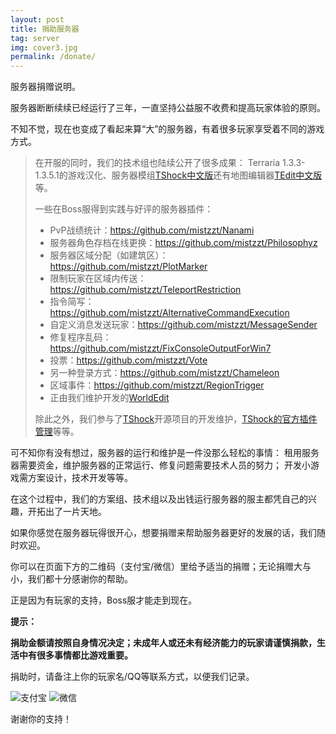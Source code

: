 ```yaml
---
layout: post
title: 捐助服务器
tag: server
img: cover3.jpg
permalink: /donate/
---
```


服务器捐赠说明。

服务器断断续续已经运行了三年，一直坚持公益服不收费和提高玩家体验的原则。

不知不觉，现在也变成了看起来算“大”的服务器，有着很多玩家享受着不同的游戏方式。

> 在开服的同时，我们的技术组也陆续公开了很多成果：
> Terraria 1.3.3-1.3.5.1的游戏汉化、服务器模组[TShock中文版][tscn]还有地图编辑器[TEdit中文版][tedit]等。
>
> 一些在Boss服得到实践与好评的服务器插件：
> * PvP战绩统计：https://github.com/mistzzt/Nanami
> * 服务器角色存档在线更换：https://github.com/mistzzt/Philosophyz
> * 服务器区域分配（如建筑区）：https://github.com/mistzzt/PlotMarker
> * 限制玩家在区域内传送：https://github.com/mistzzt/TeleportRestriction
> * 指令简写：https://github.com/mistzzt/AlternativeCommandExecution
> * 自定义消息发送玩家：https://github.com/mistzzt/MessageSender
> * 修复程序乱码：https://github.com/mistzzt/FixConsoleOutputForWin7
> * 投票：https://github.com/mistzzt/Vote
> * 另一种登录方式：https://github.com/mistzzt/Chameleon
> * 区域事件：https://github.com/mistzzt/RegionTrigger
> * 正由我们维护开发的[WorldEdit][we]
>
> 除此之外，我们参与了[TShock][ts]开源项目的开发维护，[TShock的官方插件管理][tsrm]等等。

可不知你有没有想过，服务器的运行和维护是一件没那么轻松的事情：
租用服务器需要资金，维护服务器的正常运行、修复问题需要技术人员的努力；
开发小游戏需方案设计，技术开发等等。

在这个过程中，我们的方案组、技术组以及出钱运行服务器的服主都凭自己的兴趣，开拓出了一片天地。

如果你感觉在服务器玩得很开心，想要捐赠来帮助服务器更好的发展的话，我们随时欢迎。

你可以在页面下方的二维码（支付宝/微信）里给予适当的捐赠；无论捐赠大与小，我们都十分感谢你的帮助。

正是因为有玩家的支持，Boss服才能走到现在。

**提示：**

**捐助金额请按照自身情况决定；未成年人或还未有经济能力的玩家请谨慎捐款，生活中有很多事情都比游戏重要。**

捐助时，请备注上你的玩家名/QQ等联系方式，以便我们记录。

![支付宝][alipay]
![微信][wechat]

谢谢你的支持！

[alipay]: {{site.baseurl}}/images/alipay.jpg
[wechat]: {{site.baseurl}}/images/wechat.png

[miyuu]: https://github.com/mst-mrh/Miyuu
[tscn]: https://ci.appveyor.com/project/mistzzt/tshock/build/artifacts
[ts]: https://tshock.co/xf/index.php
[tsrm]: https://tshock.co/xf/index.php?resources/
[tedit]: https://ci.appveyor.com/project/mistzzt/terraria-map-editor/build/artifacts
[chameleon]: https://github.com/mistzzt/Chameleon
[ac]: https://github.com/mistzzt/AlternativeCommandExecution
[rt]: https://tshock.co/xf/index.php?resources/regiontrigger.157/
[vote]: https://github.com/mistzzt/Vote
[we]: https://tshock.co/xf/index.php?resources/worldedit.186/